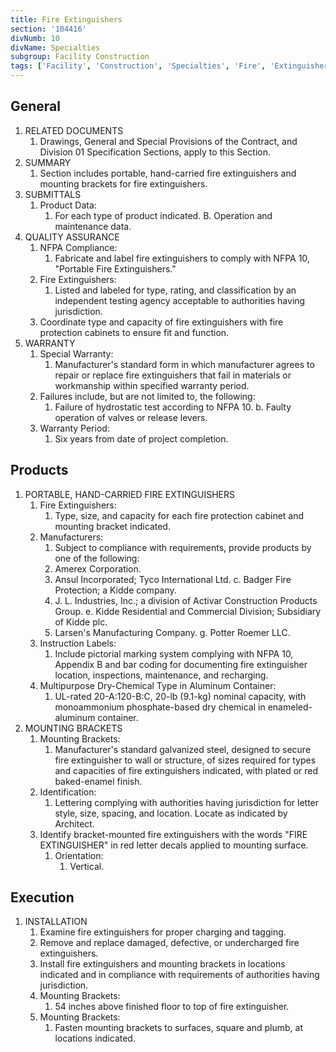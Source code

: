 ```yaml
---
title: Fire Extinguishers
section: '104416'
divNumb: 10
divName: Specialties
subgroup: Facility Construction
tags: ['Facility', 'Construction', 'Specialties', 'Fire', 'Extinguishers']
---
```


## General

1. RELATED DOCUMENTS
   1. Drawings, General and Special Provisions of the Contract, and Division 01 Specification Sections, apply to this Section.
2. SUMMARY
   1. Section includes portable, hand-carried fire extinguishers and mounting brackets for fire extinguishers.
3. SUBMITTALS
   1. Product Data:
      1. For each type of product indicated. B. Operation and maintenance data.
4. QUALITY ASSURANCE
   1. NFPA Compliance:
      1. Fabricate and label fire extinguishers to comply with NFPA 10, "Portable Fire Extinguishers."
   1. Fire Extinguishers:
      1. Listed and labeled for type, rating, and classification by an independent testing agency acceptable to authorities having jurisdiction.
   1. Coordinate type and capacity of fire extinguishers with fire protection cabinets to ensure fit and function.
5. WARRANTY
   1. Special Warranty:
      1. Manufacturer's standard form in which manufacturer agrees to repair or replace fire extinguishers that fail in materials or workmanship within specified warranty period.
   2. Failures include, but are not limited to, the following:
      1. Failure of hydrostatic test according to NFPA 10. b. Faulty operation of valves or release levers.
   3. Warranty Period:
      1. Six years from date of project completion.

## Products

1. PORTABLE, HAND-CARRIED FIRE EXTINGUISHERS
   1. Fire Extinguishers:
      1. Type, size, and capacity for each fire protection cabinet and mounting bracket indicated.
   2. Manufacturers:
      1. Subject to compliance with requirements, provide products by one of the following:
      2. Amerex Corporation.
      3. Ansul Incorporated; Tyco International Ltd. c. Badger Fire Protection; a Kidde company.
      4. J. L. Industries, Inc.; a division of Activar Construction Products Group. e. Kidde Residential and Commercial Division; Subsidiary of Kidde plc.
      5. Larsen's Manufacturing Company. g. Potter Roemer LLC.
   3. Instruction Labels:
      1. Include pictorial marking system complying with NFPA 10, Appendix B and bar coding for documenting fire extinguisher location, inspections, maintenance, and recharging.
   4. Multipurpose Dry-Chemical Type in Aluminum Container:
      1. UL-rated 20-A:120-B:C, 20-lb (9.1-kg) nominal capacity, with monoammonium phosphate-based dry chemical in enameled- aluminum container.
2. MOUNTING BRACKETS
   1. Mounting Brackets:
      1. Manufacturer's standard galvanized steel, designed to secure fire extinguisher to wall or structure, of sizes required for types and capacities of fire extinguishers indicated, with plated or red baked-enamel finish.
   2. Identification:
      1. Lettering complying with authorities having jurisdiction for letter style, size, spacing, and location. Locate as indicated by Architect.
   3. Identify bracket-mounted fire extinguishers with the words "FIRE EXTINGUISHER" in red letter decals applied to mounting surface.
      1. Orientation:
         1. Vertical.

## Execution

1. INSTALLATION
   1. Examine fire extinguishers for proper charging and tagging.
   2. Remove and replace damaged, defective, or undercharged fire extinguishers.
   3. Install fire extinguishers and mounting brackets in locations indicated and in compliance with requirements of authorities having jurisdiction.
   4. Mounting Brackets:
      1. 54 inches above finished floor to top of fire extinguisher.
   5. Mounting Brackets:
      1. Fasten mounting brackets to surfaces, square and plumb, at locations indicated.
